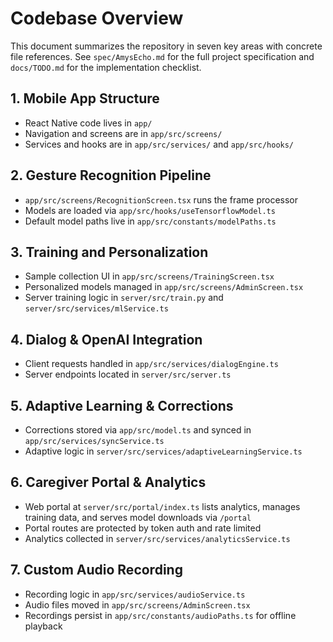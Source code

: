 # Codebase Overview

This document summarizes the repository in seven key areas with concrete file references. See `spec/AmysEcho.md` for the full project specification and `docs/TODO.md` for the implementation checklist.

## 1. Mobile App Structure
- React Native code lives in `app/`
- Navigation and screens are in `app/src/screens/`
- Services and hooks are in `app/src/services/` and `app/src/hooks/`

## 2. Gesture Recognition Pipeline
- `app/src/screens/RecognitionScreen.tsx` runs the frame processor
- Models are loaded via `app/src/hooks/useTensorflowModel.ts`
- Default model paths live in `app/src/constants/modelPaths.ts`

## 3. Training and Personalization
- Sample collection UI in `app/src/screens/TrainingScreen.tsx`
- Personalized models managed in `app/src/screens/AdminScreen.tsx`
- Server training logic in `server/src/train.py` and `server/src/services/mlService.ts`

## 4. Dialog & OpenAI Integration
- Client requests handled in `app/src/services/dialogEngine.ts`
- Server endpoints located in `server/src/server.ts`

## 5. Adaptive Learning & Corrections
- Corrections stored via `app/src/model.ts` and synced in `app/src/services/syncService.ts`
- Adaptive logic in `server/src/services/adaptiveLearningService.ts`

## 6. Caregiver Portal & Analytics
- Web portal at `server/src/portal/index.ts` lists analytics, manages training data, and serves model downloads via `/portal`
- Portal routes are protected by token auth and rate limited
- Analytics collected in `server/src/services/analyticsService.ts`

## 7. Custom Audio Recording
- Recording logic in `app/src/services/audioService.ts`
- Audio files moved in `app/src/screens/AdminScreen.tsx`
- Recordings persist in `app/src/constants/audioPaths.ts` for offline playback

